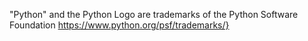 "Python" and the Python Logo are trademarks of the Python Software Foundation
https://www.python.org/psf/trademarks/}